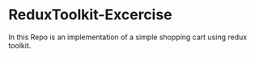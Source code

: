 # ReduxToolkit-Excercise
In this Repo is an implementation of a simple shopping cart using redux toolkit.
